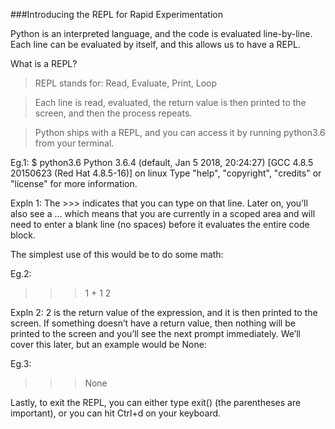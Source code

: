 ###Introducing the REPL for Rapid Experimentation

Python is an interpreted language, and the code is evaluated line-by-line. 
Each line can be evaluated by itself, and this allows us to have a REPL.


What is a REPL?

>REPL stands for: Read, Evaluate, Print, Loop

>Each line is read, evaluated, the return value is then printed to the screen, 
and then the process repeats.

>Python ships with a REPL, and you can access it by running python3.6 from your terminal.

Eg.1: 
$ python3.6
Python 3.6.4 (default, Jan 5 2018, 20:24:27)
[GCC 4.8.5 20150623 (Red Hat 4.8.5-16)] on linux
Type "help", "copyright", "credits" or "license" for more information.
>>>

Expln 1:
The >>> indicates that you can type on that line. Later on, you’ll also see a ... which 
means that you are currently in a scoped area and will need to enter a blank line (no spaces) 
before it evaluates the entire code block.

The simplest use of this would be to do some math:

Eg.2:
>>> 1 + 1 
2
>>>

Expln 2:
2 is the return value of the expression, and it is then printed to the screen. If something
doesn’t have a return value, then nothing will be printed to the screen and you’ll see the 
next prompt immediately. We’ll cover this later, but an example would be None:

Eg.3: 
>>> None
>>>


Lastly, to exit the REPL, you can either type exit() (the parentheses are important), or you
can hit Ctrl+d on your keyboard.
